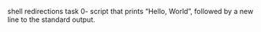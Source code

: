 shell redirections task 0- script that prints “Hello, World”, followed by a new line to the standard output.
